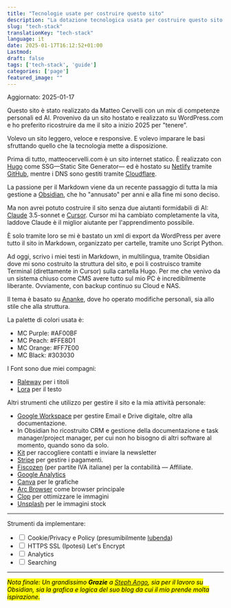 ```yaml
---
title: "Tecnologie usate per costruire questo sito"
description: "La dotazione tecnologica usata per costruire questo sito con Hugo, Netlify, Cloudflare, GitHub e altro"
slug: "tech-stack"
translationKey: "tech-stack"
language: it
date: 2025-01-17T16:12:52+01:00
Lastmod: 
draft: false
tags: ['tech-stack', 'guide']
categories: ['page']
featured_image: ""
---
```

Aggiornato: 2025-01-17

Questo sito è stato realizzato da Matteo Cervelli con un mix di competenze personali ed AI. Provenivo da un sito hostato e realizzato su WordPress.com e ho preferito ricostruire da me il sito a inizio 2025 per "tenere". 

Volevo un sito leggero, veloce e responsive. E volevo imparare le basi sfruttando quello che la tecnologia mette a disposizione. 

Prima di tutto, matteocervelli.com è un sito internet statico. È realizzato con [Hugo](https://gohugo.io) come SSG—Static Site Generator— ed è hostato su [Netlify](https://www.netlify.com) tramite [GitHub](https://github.com), mentre i DNS sono gestiti tramite [Cloudflare](https://www.cloudflare.com).

La passione per il Markdown viene da un recente passaggio di tutta la mia gestione a [Obsidian](https://obsidian.md), che ho "annusato" per anni e alla fine mi sono deciso.

Ma non avrei potuto costruire il sito senza due aiutanti formidabili di AI: [Claude](https://claude.ai) 3.5-sonnet e [Cursor](https://cursor.sh). Cursor mi ha cambiato completamente la vita, laddove Claude è il miglior aiutante per l'apprendimento possibile. 

È solo tramite loro se mi è bastato un xml di export da WordPress per avere tutto il sito in Markdown, organizzato per cartelle, tramite uno Script Python.

Ad oggi, scrivo i miei testi in Markdown, in multilingua, tramite Obsidian dove mi sono costruito la struttura del sito, e poi li costruisco tramite Terminal (direttamente in Cursor) sulla cartella Hugo. Per me che venivo da un sistema chiuso come CMS avere tutto sul mio PC è incredibilmente liberante. Ovviamente, con backup continuo su Cloud e NAS.

Il tema è basato su [Ananke](https://github.com/theNewDynamic/gohugo-theme-ananke), dove ho operato modifiche personali, sia allo stile che alla struttura. 

La palette di colori usata è:
- MC Purple: #AF00BF
- MC Peach: #FFE8D1
- MC Orange: #FF7E00
- MC Black: #303030

I Font sono due miei compagni:
- [Raleway](https://fonts.google.com/specimen/Raleway) per i titoli
- [Lora](https://fonts.google.com/specimen/Lora) per il testo

Altri strumenti che utilizzo per gestire il sito e la mia attività personale:
- [Google Workspace](https://workspace.google.com) per gestire Email e Drive digitale, oltre alla documentazione.
- In Obsidian ho ricostruito CRM e gestione della documentazione e task manager/project manager, per cui non ho bisogno di altri software al momento, quando sono da solo.
- [Kit](https://kit.co) per raccogliere contatti e inviare la newsletter
- [Stripe](https://stripe.com) per gestire i pagamenti.
- [Fiscozen](https://cervelli.link/fiscozen) (per partite IVA italiane) per la contabilità — Affiliate.
- [Google Analytics](https://analytics.google.com)
- [Canva](https://www.canva.com) per le grafiche
- [Arc Browser](https://arc.net) come browser principale
- [Clop](https://www.clop.ai) per ottimizzare le immagini
- [Unsplash](https://unsplash.com) per le immagini stock

---

Strumenti da implementare:
<ul class="checklist">
<li><input type="checkbox"> Cookie/Privacy e Policy (presumibilmente <a href="https://www.iubenda.com">Iubenda</a>)</li>
<li><input type="checkbox"> HTTPS SSL (Ipotesi) Let's Encrypt</li>
<li><input type="checkbox"> Analytics</li>
<li><input type="checkbox"> Searching</li>
</ul>

---

<mark>*Nota finale: Un grandissimo **Grazie** a [Steph Ango](https://stephango.com/), sia per il lavoro su Obsidian, sia la grafica e logica del suo blog da cui il mio prende molta ispirazione.*</mark>